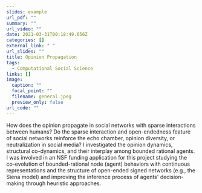 ```yaml
---
slides: example
url_pdf: ""
summary: ""
url_video: ""
date: 2021-03-31T00:18:49.656Z
categories: []
external_link: " "
url_slides: ""
title: Opinion Propagation
tags:
  - Computational Social Science
links: []
image:
  caption: ""
  focal_point: ""
  filename: general.jpeg
  preview_only: false
url_code: ""
---
```

How does the opinion propagate in social networks with sparse interactions between humans? Do the sparse interaction and open-endedness feature of social networks reinforce the echo chamber, opinion diversity, or neutralization in social media? I investigated the opinion dynamics, structural co-dynamics, and their interplay among bounded rational agents. I was involved in an NSF funding application for this project studying the co-evolution of bounded-rational node (agent) behaviors with continuous representations and the structure of open-ended signed networks (e.g., the Siena model) and improving the inference process of agents' decision-making through heuristic approaches.